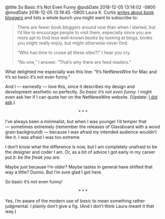 @title So Basic It’s Not Even Funny
@pubDate 2018-12-05 13:14:02 -0800
@modDate 2018-12-05 13:19:45 -0800
Laura K. Curtis [writes about book bloggers](http://www.laurakcurtis.com/2018/12/book-talk/) and lists a whole bunch you might want to subscribe to:

>There are fewer book bloggers around now than when I started, but I’d like to encourage people to visit them, especially since you are more apt to find less well-known books by looking at blogs, books you might really enjoy, but might otherwise never find.
>
>“Who has time to cruise all these sites?!” I hear you cry.
>
>“No one,” I answer. “That’s why there are feed readers.”

What delighted me especially was this line: “It’s NetNewsWire for Mac and it’s so basic it’s not even funny.”

And I — earnestly — love this, since it describes my design and development aesthetic so perfectly. *So basic it’s not even funny.* I might even ask her if I can quote her on the NetNewsWire website. (Update: [I did ask](https://twitter.com/NetNewsWire/status/1070427358597808128).)

<p style="text-align:center">* * *</p>

I’ve always been a minimalist, but when I was younger I’d temper that — sometimes extremely (remember the releases of Glassboard with a wood grain background) — because I was afraid my intended audience wouldn’t like it. I was afraid I was too extreme.

I don’t know what the difference is now, but I am completely unafraid to be the designer and coder I am. Or, as a bit of advice I got early in my career put it: *be the freak you are*.

Maybe just because I’m older? Maybe tastes in general have shifted that way a little? Dunno. But I’m sure glad I got here.

So basic it’s not even funny!

<p style="text-align:center">* * *</p>

Yes, I’m aware of the modern use of _basic_ to mean something rather judgmental. I plainly don’t give a fig. (And I don’t think Laura meant it that way.)
